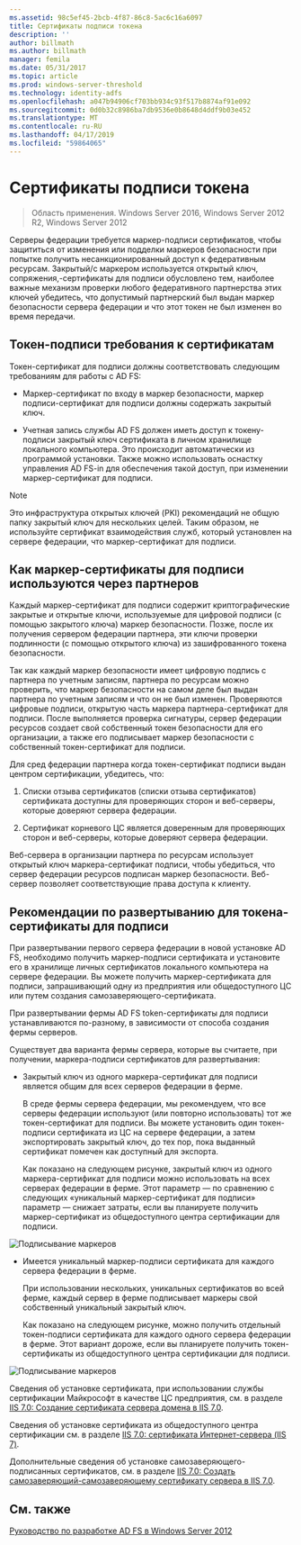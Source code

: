 ```yaml
---
ms.assetid: 98c5ef45-2bcb-4f87-86c8-5ac6c16a6097
title: Сертификаты подписи токена
description: ''
author: billmath
ms.author: billmath
manager: femila
ms.date: 05/31/2017
ms.topic: article
ms.prod: windows-server-threshold
ms.technology: identity-adfs
ms.openlocfilehash: a047b94906cf703bb934c93f517b8874af91e092
ms.sourcegitcommit: 0d0b32c8986ba7db9536e0b8648d4ddf9b03e452
ms.translationtype: MT
ms.contentlocale: ru-RU
ms.lasthandoff: 04/17/2019
ms.locfileid: "59864065"
---
```

# <a name="token-signing-certificates"></a>Сертификаты подписи токена

>Область применения. Windows Server 2016, Windows Server 2012 R2, Windows Server 2012

Серверы федерации требуется маркер\-подписи сертификатов, чтобы защититься от изменения или подделки маркеров безопасности при попытке получить несанкционированный доступ к федеративным ресурсам. Закрытый\/с маркером используется открытый ключ, сопряжения,\-сертификаты для подписи обусловлено тем, наиболее важные механизм проверки любого федеративного партнерства этих ключей убедитесь, что допустимый партнерский был выдан маркер безопасности сервера федерации и что этот токен не был изменен во время передачи.  
  
## <a name="token-signing-certificate-requirements"></a>Токен\-подписи требования к сертификатам  
Токен\-сертификат для подписи должны соответствовать следующим требованиям для работы с AD FS:  
  
-   Маркер\-сертификат по входу в маркер безопасности, маркер подписи\-сертификат для подписи должны содержать закрытый ключ.  
  
-   Учетная запись службы AD FS должен иметь доступ к токену\-подписи закрытый ключ сертификата в личном хранилище локального компьютера. Это происходит автоматически из программой установки. Также можно использовать оснастку управления AD FS\-in для обеспечения такой доступ, при изменении маркер\-сертификат для подписи.  
  
> [!NOTE]  
> Это инфраструктура открытых ключей \(PKI\) рекомендаций не общую папку закрытый ключ для нескольких целей. Таким образом, не используйте сертификат взаимодействия служб, который установлен на сервере федерации, что маркер\-сертификат для подписи.  
  
## <a name="how-token-signing-certificates-are-used-across-partners"></a>Как маркер\-сертификаты для подписи используются через партнеров  
Каждый маркер\-сертификат для подписи содержит криптографические закрытые и открытые ключи, используемые для цифровой подписи \(с помощью закрытого ключа\) маркер безопасности. Позже, после их получения сервером федерации партнера, эти ключи проверки подлинности \(с помощью открытого ключа\) из зашифрованного токена безопасности.  
  
Так как каждый маркер безопасности имеет цифровую подпись с партнера по учетным записям, партнера по ресурсам можно проверить, что маркер безопасности на самом деле был выдан партнера по учетным записям и что он не был изменен. Проверяются цифровые подписи, открытую часть маркера партнера\-сертификат для подписи. После выполняется проверка сигнатуры, сервер федерации ресурсов создает свой собственный токен безопасности для его организации, а также его подписывает маркер безопасности с собственный токен\-сертификат для подписи.  
  
Для сред федерации партнера когда токен\-сертификат подписи выдан центром сертификации, убедитесь, что:  
  
1.  Списки отзыва сертификатов \(списки отзыва сертификатов\) сертификата доступны для проверяющих сторон и веб-серверы, которые доверяют сервера федерации.  
  
2.  Сертификат корневого ЦС является доверенным для проверяющих сторон и веб-серверы, которые доверяют сервера федерации.  
  
Веб-сервера в организации партнера по ресурсам использует открытый ключ маркера\-сертификат подписи, чтобы убедиться, что сервер федерации ресурсов подписан маркер безопасности. Веб-сервер позволяет соответствующие права доступа к клиенту.  
  
## <a name="deployment-considerations-for-token-signing-certificates"></a>Рекомендации по развертыванию для токена\-сертификаты для подписи  
При развертывании первого сервера федерации в новой установке AD FS, необходимо получить маркер\-подписи сертификата и установите его в хранилище личных сертификатов локального компьютера на сервере федерации. Вы можете получить маркер\-сертификата для подписи, запрашивающий одну из предприятия или общедоступного ЦС или путем создания самозаверяющего\-сертификата.  
  
При развертывании фермы AD FS token\-сертификаты для подписи устанавливаются по-разному, в зависимости от способа создания фермы серверов.  
  
Существует два варианта фермы сервера, которые вы считаете, при получении, маркера\-подписи сертификатов для развертывания:  
  
-   Закрытый ключ из одного маркера\-сертификат для подписи является общим для всех серверов федерации в ферме.  
  
    В среде фермы сервера федерации, мы рекомендуем, что все серверы федерации используют \(или повторно использовать\) тот же токен\-сертификат для подписи. Вы можете установить один токен\-подписи сертификата из ЦС на сервере федерации, а затем экспортировать закрытый ключ, до тех пор, пока выданный сертификат помечен как доступный для экспорта.  
  
    Как показано на следующем рисунке, закрытый ключ из одного маркера\-сертификат для подписи можно использовать на всех серверах федерации в ферме. Этот параметр — по сравнению с следующих «уникальный маркер\-сертификат для подписи» параметр — снижает затраты, если вы планируете получить маркер\-сертификат из общедоступного центра сертификации для подписи.  
  
![Подписывание маркеров](media/adfs2_fedserver_certstory_3.gif)  
  
-   Имеется уникальный маркер\-подписи сертификата для каждого сервера федерации в ферме.  
  
    При использовании нескольких, уникальных сертификатов во всей ферме, каждый сервер в ферме подписывает маркеры свой собственный уникальный закрытый ключ.  
  
    Как показано на следующем рисунке, можно получить отдельный токен\-подписи сертификата для каждого одного сервера федерации в ферме. Этот вариант дороже, если вы планируете получить токен\-сертификаты из общедоступного центра сертификации для подписи.  
  
![Подписывание маркеров](media/adfs2_fedserver_certstory_4.gif)  
  
Сведения об установке сертификата, при использовании службы сертификации Майкрософт в качестве ЦС предприятия, см. в разделе [IIS 7.0: Создание сертификата сервера домена в IIS 7.0](https://go.microsoft.com/fwlink/?LinkId=108548).  
  
Сведения об установке сертификата из общедоступного центра сертификации см. в разделе [IIS 7.0: сертификата Интернет-сервера (IIS 7)](https://go.microsoft.com/fwlink/?LinkId=108549).  
  
Дополнительные сведения об установке самозаверяющего\-подписанных сертификатов, см. в разделе [IIS 7.0: Создать самозаверяющий\-самозаверяющему сертификату сервера в IIS 7.0](https://go.microsoft.com/fwlink/?LinkID=108271).  
  
## <a name="see-also"></a>См. также
[Руководство по разработке AD FS в Windows Server 2012](AD-FS-Design-Guide-in-Windows-Server-2012.md)
